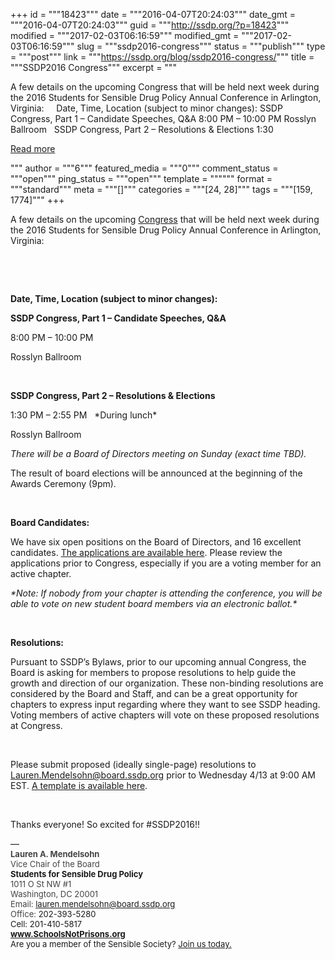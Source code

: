 +++
id = """18423"""
date = """2016-04-07T20:24:03"""
date_gmt = """2016-04-07T20:24:03"""
guid = """http://ssdp.org/?p=18423"""
modified = """2017-02-03T06:16:59"""
modified_gmt = """2017-02-03T06:16:59"""
slug = """ssdp2016-congress"""
status = """publish"""
type = """post"""
link = """https://ssdp.org/blog/ssdp2016-congress/"""
title = """SSDP2016 Congress"""
excerpt = """<p>A few details on the upcoming Congress that will be held next week during the 2016 Students for Sensible Drug Policy Annual Conference in Arlington, Virginia: &nbsp; &nbsp; Date, Time, Location (subject to minor changes): SSDP Congress, Part 1 &#8211; Candidate Speeches, Q&amp;A 8:00 PM &#8211; 10:00 PM Rosslyn Ballroom &nbsp; SSDP Congress, Part 2 &#8211; Resolutions &amp; Elections 1:30</p>
<div class="h10"></div>
<p><a class="more-link2 flat" href="https://ssdp.org/blog/ssdp2016-congress/">Read more</a></p>
"""
author = """6"""
featured_media = """0"""
comment_status = """open"""
ping_status = """open"""
template = """"""
format = """standard"""
meta = """[]"""
categories = """[24, 28]"""
tags = """[159, 1774]"""
+++
<p dir="ltr">A few details on the upcoming <a href="https://docs.google.com/document/d/19Rc0hBIHvA9krGZfan0HH3zdoFZcUwsbh-C9IObcW7o/edit?usp=sharing" target="_blank">Congress</a> that will be held next week during the 2016 Students for Sensible Drug Policy Annual Conference in Arlington, Virginia:</p>
&nbsp;

&nbsp;
<p dir="ltr"><strong>Date, Time, Location (subject to minor changes):</strong></p>
<p dir="ltr"><strong>SSDP Congress, Part 1 &#8211; Candidate Speeches, Q&amp;A</strong></p>
<p dir="ltr"><span class="aBn" tabindex="0" data-term="goog_1342074108"><span class="aQJ">8:00 PM &#8211; 10:00 PM</span></span></p>
<p dir="ltr">Rosslyn Ballroom</p>
&nbsp;
<p dir="ltr"><strong>SSDP Congress, Part 2 &#8211; Resolutions &amp; Elections</strong></p>
<p dir="ltr"><span class="aBn" tabindex="0" data-term="goog_1342074109"><span class="aQJ">1:30 PM &#8211; 2:55 PM</span></span>   *During lunch*</p>
<p dir="ltr">Rosslyn Ballroom</p>
<p dir="ltr"><em>There will be a Board of Directors meeting <span class="aBn" tabindex="0" data-term="goog_1342074110"><span class="aQJ">on Sunday</span></span> (exact time TBD).</em></p>
<p dir="ltr">The result of board elections will be announced at the beginning of the Awards Ceremony (<span class="aBn" tabindex="0" data-term="goog_1342074119"><span class="aQJ">9pm</span></span>).</p>
&nbsp;
<p dir="ltr"><strong>Board Candidates:</strong></p>
<p dir="ltr">We have six open positions on the Board of Directors, and 16 excellent candidates. <a href="https://docs.google.com/document/d/1lLqx3G0DnEuzT9ncmEgQwkbKUA7_GCD3HI5XzOfX74A/edit?usp=sharing" target="_blank">The applications are available here</a>. Please review the applications prior to Congress, especially if you are a voting member for an active chapter.</p>
<p dir="ltr"><i>*Note: If nobody from your chapter is attending the conference, you will be able to vote on new student board members via an electronic ballot.*</i></p>
&nbsp;
<p dir="ltr"><strong>Resolutions:</strong></p>
<p dir="ltr">Pursuant to SSDP&#8217;s Bylaws, prior to our upcoming annual Congress, the Board is asking for members to propose resolutions to help guide the growth and direction of our organization. These non-binding resolutions are considered by the Board and Staff, and can be a great opportunity for chapters to express input regarding where they want to see SSDP heading. Voting members of active chapters will vote on these proposed resolutions at Congress.</p>
&nbsp;
<p dir="ltr">Please submit proposed (ideally single-page) resolutions to <a href="mailto:Lauren.Mendelsohn@board.ssdp.org" target="_blank">Lauren.Mendelsohn@board.ssdp.<wbr />org</a> prior to <span class="aBn" tabindex="0" data-term="goog_1342074111"><span class="aQJ">Wednesday 4/13 at 9:00 AM EST</span></span>. <a href="https://docs.google.com/document/d/1qtFAE0sifAe8U2BNmXd244t1lblZ8s93bE1xVGETFD4/edit?usp=sharing" target="_blank">A template is available here</a>.</p>
&nbsp;
<p dir="ltr">Thanks everyone! So excited for #SSDP2016!!</p>

<div>&#8212;</div>
<div><span style="color: #444444; font-size: small;"><b>Lauren A. Mendelsohn</b></span></div>
<div><span style="color: #444444; font-size: small;">Vice Chair of the Board</span></div>
<div><span style="font-size: small;"><b>Students for Sensible Drug Policy</b>
</span></div>
<div><span style="color: #444444; font-size: small;">1011 O St NW #1</span></div>
<div><span style="color: #444444; font-size: small;">Washington, DC 20001</span></div>
<div><span style="color: #444444; font-size: small;">Email: <a href="mailto:lauren.mendelsohn@board.ssdp.org" target="_blank">lauren.mendelsohn@board.ssdp.<wbr />org</a></span></div>
<div><span style="color: #444444; font-size: small;">Office: <a>202-393-5280</a></span></div>
<div><span style="color: #444444; font-size: small;"><a>Cell: 201-410-5817</a></span></div>
<div><b><span style="font-size: small;"><a href="http://www.schoolsnotprisons.org/" target="_blank">www.SchoolsNotPrisons.org</a></span></b></div>
<div></div>
<div><span style="font-size: small;">Are you a member of the Sensible Society? <a href="http://ssdp.org/sensible-society" target="_blank">Join us today.</a></span></div>

